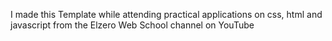I made this Template while attending practical applications on css, html and javascript from the Elzero Web School channel on YouTube
